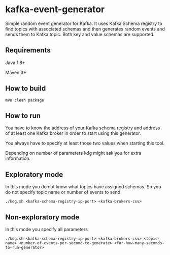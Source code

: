 # kafka-event-generator

Simple random event generator for Kafka. 
It uses Kafka Schema registry to find topics with associated schemas and then generates random events and sends them to Kafka topic.
Both key and value schemas are supported.

## Requirements

Java 1.8+

Maven 3+

## How to build

~~~~
mvn clean package
~~~~

## How to run

You have to know the address of your Kafka schema registry and address of at least one Kafka broker in order to start using this generator.

You always have to specify at least those two values when starting this tool.

Depending on number of parameters kdg might ask you for extra information.

## Exploratory mode

In this mode you do not know what topics have assigned schemas. So you do not specify topic name or number of events to send

~~~~
./kdg.sh <kafka-schema-registry-ip-port> <kafka-brokers-csv>
~~~~

## Non-exploratory mode

In this mode you specify all parameters

~~~~
./kdg.sh <kafka-schema-registry-ip-port> <kafka-brokers-csv> <topic-name> <number-of-events-per-second-to-generate> <for-how-many-seconds-to-run-generator>
~~~~